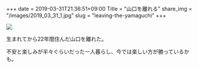 +++
date  = 2019-03-31T21:36:51+09:00
Title = "山口を離れる"
share_img = "/images/2019_03_31_1.jpg"
slug = "leaving-the-yamaguchi"
+++

![](/images/2019_03_31_1.jpg)

生まれてから22年間住んだ山口を離れた。

不安と楽しみが半々ぐらいだった一人暮らし、今では楽しい方が勝っているかも。